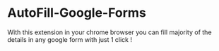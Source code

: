 # AutoFill-Google-Forms
With this extension in your chrome browser you can fill majority of the details in any google form with just 1 click !
